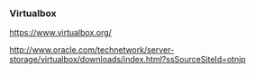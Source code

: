 ### Virtualbox

https://www.virtualbox.org/

http://www.oracle.com/technetwork/server-storage/virtualbox/downloads/index.html?ssSourceSiteId=otnjp



